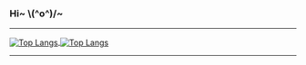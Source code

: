 ### Hi~  \\(^o^)/~

<!--
**Dieshesdog/Dieshesdog** is a ✨ _special_ ✨ repository because its `README.md` (this file) appears on your GitHub profile.

Here are some ideas to get you started:

- 🔭 I’m currently working on ...
- 🌱 I’m currently learning ...
- 👯 I’m looking to collaborate on ...
- 🤔 I’m looking for help with ...
- 💬 Ask me about ...
- 📫 How to reach me: ...
- 😄 Pronouns: ...
- ⚡ Fun fact: ...


<p align="center" >
    <img src="http://sayuri.fumiama.top/cmoe?name=Dishesdog&theme=r34"/>
</p>
  
-->

---

<div>
 
  <a href="https://github.com/possible318">
    <img align="center" alt="Top Langs" src="https://github-readme-stats.vercel.app/api?username=possible318&show_icons=true&include_all_commits=true&count_private=true&theme=solarized-light" />
  </a>

  <a href="https://github.com/possible318">
    <img align="center" alt="Top Langs" src="https://github-readme-stats.vercel.app/api/top-langs/?username=possible318&layout=compact&langs_count=8&theme=solarized-light" />
  </a>
</div>

---
<!-- <p align="center" > 
  https://github-readme-stats.vercel.app/api?username=Ice-Cirno&show_icons=true&include_all_commits=true"
<a href="https://github.com/possible318">
    <img align="center" alt="Page View" src="https://badges.toozhao.com/badges/01FGAZ5J37PNJW115GMYEGDASM/blue.svg" />
</a> 
</p> -->
